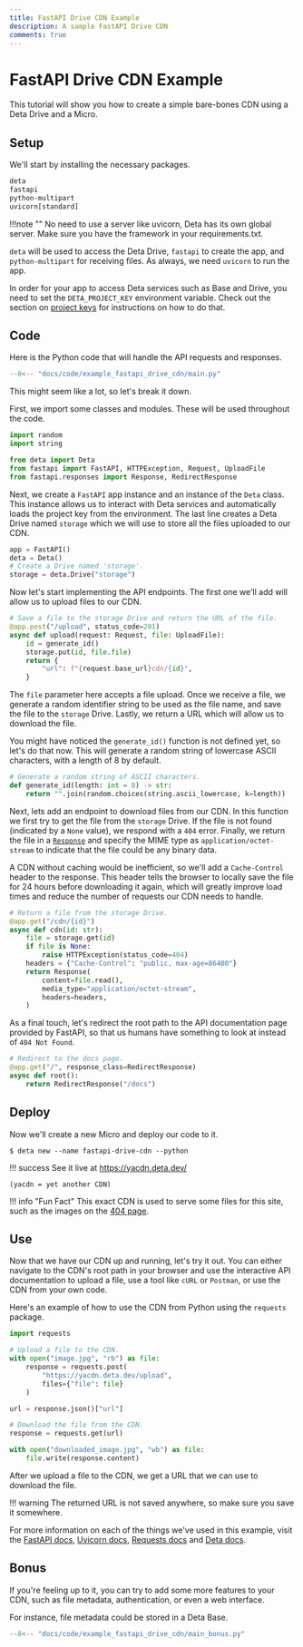```yaml
---
title: FastAPI Drive CDN Example
description: A sample FastAPI Drive CDN
comments: true
---
```


# FastAPI Drive CDN Example
This tutorial will show you how to create a simple bare-bones CDN using a Deta Drive and a Micro.

## Setup
We'll start by installing the necessary packages.
```txt title="requirements.txt"
deta
fastapi
python-multipart
uvicorn[standard]
```

!!!note ""
    No need to use a server like uvicorn, Deta has its own global server. Make sure you have the framework in your requirements.txt.

`deta` will be used to access the Deta Drive, `fastapi` to create the app, and `python-multipart` for receiving files. As always, we need `uvicorn` to run the app.

In order for your app to access Deta services such as Base and Drive, you need to set the `DETA_PROJECT_KEY` environment variable.
Check out the section on [project keys](/tutorials/general#project-keys) for instructions on how to do that.

## Code
Here is the Python code that will handle the API requests and responses.
```py title="main.py"
--8<-- "docs/code/example_fastapi_drive_cdn/main.py"
```

This might seem like a lot, so let's break it down.

First, we import some classes and modules. These will be used throughout the code.
```py
import random
import string

from deta import Deta
from fastapi import FastAPI, HTTPException, Request, UploadFile
from fastapi.responses import Response, RedirectResponse
```

Next, we create a `FastAPI` app instance and an instance of the `Deta` class.
This instance allows us to interact with Deta services and automatically loads the project key from the environment.
The last line creates a Deta Drive named `storage` which we will use to store all the files uploaded to our CDN.
```py
app = FastAPI()
deta = Deta()
# Create a Drive named 'storage'.
storage = deta.Drive("storage")
```

Now let's start implementing the API endpoints.
The first one we'll add will allow us to upload files to our CDN.
```py
# Save a file to the storage Drive and return the URL of the file.
@app.post("/upload", status_code=201)
async def upload(request: Request, file: UploadFile):
    id = generate_id()
    storage.put(id, file.file)
    return {
        "url": f"{request.base_url}cdn/{id}",
    }
```

The `file` parameter here accepts a file upload.
Once we receive a file, we generate a random identifier string to be used as the file name, and save the file to the `storage` Drive.
Lastly, we return a URL which will allow us to download the file.

You might have noticed the `generate_id()` function is not defined yet, so let's do that now.
This will generate a random string of lowercase ASCII characters, with a length of 8 by default.
```py
# Generate a random string of ASCII characters.
def generate_id(length: int = 8) -> str:
    return "".join(random.choices(string.ascii_lowercase, k=length))
```

Next, lets add an endpoint to download files from our CDN.
In this function we first try to get the file from the `storage` Drive.
If the file is not found (indicated by a `None` value), we respond with a `404` error.
Finally, we return the file in a [`Response`](https://fastapi.tiangolo.com/advanced/custom-response/#response)
and specify the MIME type as `application/octet-stream` to indicate that the file could be any binary data.

A CDN without caching would be inefficient, so we'll add a `Cache-Control` header to the response.
This header tells the browser to locally save the file for 24 hours before downloading it again,
which will greatly improve load times and reduce the number of requests our CDN needs to handle.
```py
# Return a file from the storage Drive.
@app.get("/cdn/{id}")
async def cdn(id: str):
    file = storage.get(id)
    if file is None:
        raise HTTPException(status_code=404)
    headers = {"Cache-Control": "public, max-age=86400"}
    return Response(
        content=file.read(),
        media_type="application/octet-stream",
        headers=headers,
    )
```

As a final touch, let's redirect the root path to the API documentation page provided by FastAPI,
so that us humans have something to look at instead of `404 Not Found`.
```py
# Redirect to the docs page.
@app.get("/", response_class=RedirectResponse)
async def root():
    return RedirectResponse("/docs")
```

## Deploy
Now we'll create a new Micro and deploy our code to it.
```console
$ deta new --name fastapi-drive-cdn --python
```

!!! success
    See it live at https://yacdn.deta.dev/

    (yacdn = yet another CDN)

!!! info "Fun Fact"
    This exact CDN is used to serve some files for this site, such as the images on the [404 page](/404).

## Use
Now that we have our CDN up and running, let's try it out.
You can either navigate to the CDN's root path in your browser and use the interactive API documentation to upload a file,
use a tool like `cURL` or `Postman`, or use the CDN from your own code.

Here's an example of how to use the CDN from Python using the `requests` package.
```py
import requests

# Upload a file to the CDN.
with open("image.jpg", "rb") as file:
    response = requests.post(
        "https://yacdn.deta.dev/upload",
        files={"file": file}
    )

url = response.json()["url"]

# Download the file from the CDN.
response = requests.get(url)

with open("downloaded_image.jpg", "wb") as file:
    file.write(response.content)
```

After we upload a file to the CDN, we get a URL that we can use to download the file.

!!! warning
    The returned URL is not saved anywhere, so make sure you save it somewhere.

For more information on each of the things we've used in this example, visit the
[FastAPI docs](https://fastapi.tiangolo.com/),
[Uvicorn docs](https://www.uvicorn.org/),
[Requests docs](https://requests.readthedocs.io/)
and [Deta docs](https://docs.deta.sh).

## Bonus
If you're feeling up to it, you can try to add some more features to your CDN, such as file metadata, authentication, or even a web interface.

For instance, file metadata could be stored in a Deta Base.
```py title="main.py" hl_lines="12 32-38 41 50-57"
--8<-- "docs/code/example_fastapi_drive_cdn/main_bonus.py"
```
